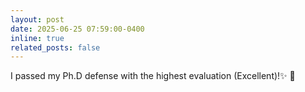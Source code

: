 ```yaml
---
layout: post
date: 2025-06-25 07:59:00-0400
inline: true
related_posts: false
---
```

I passed my Ph.D defense with the highest evaluation (Excellent)!:sparkles: 🎉 
